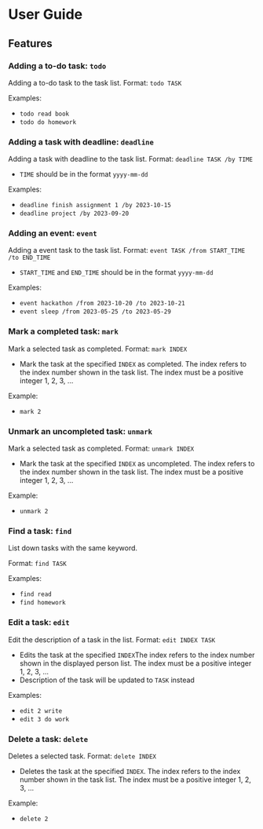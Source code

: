 # User Guide

## Features 

### Adding a to-do task: `todo`

Adding a to-do task to the task list.
Format: `todo TASK`

Examples:
- `todo read book`
- `todo do homework`

### Adding a task with deadline: `deadline` 

Adding a task with deadline to the task list.
Format: `deadline TASK /by TIME`

- `TIME` should be in the format `yyyy-mm-dd`

Examples:
- `deadline finish assignment 1 /by 2023-10-15 `
- `deadline project /by 2023-09-20`

### Adding an event: `event`

Adding a event task to the task list.
Format: `event TASK /from START_TIME /to END_TIME`

- `START_TIME` and `END_TIME` should be in the format `yyyy-mm-dd`

Examples:
- `event hackathon /from 2023-10-20 /to 2023-10-21`
- `event sleep /from 2023-05-25 /to 2023-05-29`

### Mark a completed task: `mark`

Mark a selected task as completed.
Format: `mark INDEX`

- Mark the task at the specified `INDEX` as completed. The index refers to the index number shown in the task list. 
The index must be a positive integer 1, 2, 3, …

Example:
- `mark 2`

### Unmark an uncompleted task: `unmark`
Mark a selected task as completed.
Format: `unmark INDEX`

- Mark the task at the specified `INDEX` as uncompleted. The index refers to the index number shown in the task list. 
The index must be a positive integer 1, 2, 3, …​

Example:
- `unmark 2`

### Find a task: `find`
List down tasks with the same keyword.

Format: `find TASK`

Examples:
- `find read`
- `find homework`

### Edit a task: `edit`
Edit the description of a task in the list.
Format: `edit INDEX TASK`
- Edits the task at the specified `INDEX`The index refers to the index number shown in the displayed person list. 
The index must be a positive integer 1, 2, 3, ...
- Description of the task will be updated to `TASK` instead

Examples:
- `edit 2 write`
- `edit 3 do work`

### Delete a task: `delete`
Deletes a selected task.
Format: `delete INDEX`

- Deletes the task at the specified `INDEX`. The index refers to the index number shown in the task list.
  The index must be a positive integer 1, 2, 3, …

Example:
- `delete 2`

